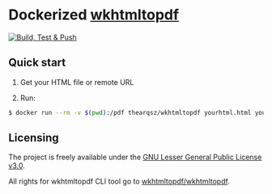 # Dockerized [wkhtmltopdf](https://wkhtmltopdf.org/)

[![Build, Test & Push](https://github.com/TheArqsz/wkhtmltopdf/actions/workflows/build-test-push.yml/badge.svg?branch=main)](https://github.com/TheArqsz/wkhtmltopdf/actions/workflows/build-test-push.yml)

## Quick start

1. Get your HTML file or remote URL

2. Run:

``` bash
$ docker run --rm -v $(pwd):/pdf thearqsz/wkhtmltopdf yourhtml.html yourpdf.pdf
```

## Licensing

The project is freely available under the [GNU Lesser General Public License v3.0](LICENSE.md).

All rights for wkhtmltopdf CLI tool go to [wkhtmltopdf/wkhtmltopdf](https://github.com/wkhtmltopdf/wkhtmltopdf).